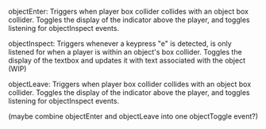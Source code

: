 
objectEnter: Triggers when player box collider collides with an object box collider. Toggles the display of the indicator above the player, and toggles listening for objectInspect events.

objectInspect: Triggers whenever a keypress "e" is detected, is only listened for when a player is within an object's box collider. Toggles the display of the textbox and updates it with text associated with the object (WIP)

objectLeave: Triggers when player box collider collides with an object box collider. Toggles the display of the indicator above the player, and toggles listening for objectInspect events.

(maybe combine objectEnter and objectLeave into one objectToggle event?)